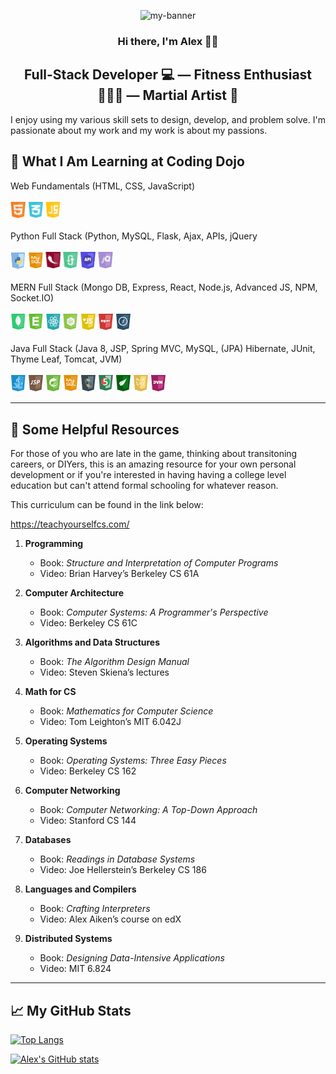 <p align ="center">
<img width="800" src ="https://user-images.githubusercontent.com/90926044/176764157-4006a331-c8aa-4452-87e1-c265e5c3c69f.jpg" alt="my-banner">
</p>

<h3 align="center">
Hi there, I'm Alex 👋🏽
</h3>

<h2 align="center">Full-Stack Developer 💻 — Fitness Enthusiast 🏋🏽‍♂️ — Martial Artist 🥋</h2>

I enjoy using my various skill sets to design, develop, and problem solve. I'm passionate about my work and my work is about my passions.
 
## 🌱 What I Am Learning at Coding Dojo
Web Fundamentals (HTML, CSS, JavaScript)</br></br>
<img width ="24" src="images/html-course-icon-lg.png" alt ="HTML-5">
<img width="24" src="images/css-course-icon-lg.png" alt ="CSS3">
<img width ="24" src="images/javascript-course-icon-lg.png" alt ="JavaScript"></br></br>
Python Full Stack (Python, MySQL, Flask, Ajax, APIs, jQuery</br></br>
<img width ="24" src="images/python-course-icon.png" alt ="Python">
<img width="24" src="images/mysql-course-icon.png" alt ="MySQL">
<img width ="24" src="images/flask-course-icon.png" alt ="Flask">
<img width ="24" src="images/ajax-course-icon.png" alt ="Ajax">
<img width ="24" src="images/api-course-icon.png" alt ="APIs">
<img width ="24" src="images/jquery-course-icon.png" alt ="jQuery"></br></br>
MERN Full Stack (Mongo DB, Express, React, Node.js, Advanced JS, NPM, Socket.IO)</br></br>
<img width ="24" src="images/mongo-db-course-icon.png" alt ="Mongo DB">
<img width="24" src="images/express-course-icon.png" alt ="Express">
<img width ="24" src="images/react-course-icon.png" alt ="React">
<img width ="24" src="images/nodejs-course-icon.png" alt ="Node.js">
<img width ="24" src="images/advance-js-course-icon.png" alt ="Advanced JS">
<img width ="24" src="images/npm-course-icon.png" alt ="NPM">
<img width ="24" src="images/socket-io-course-icon.png" alt ="Socket.IO"></br></br>
Java Full Stack (Java 8, JSP, Spring MVC, MySQL, (JPA) Hibernate, JUnit, Thyme Leaf, Tomcat, JVM)</br></br>
<img width ="24" src="images/java8-course-icon.png" alt ="Java8">
<img width="24" src="images/jsp-course-icon.png" alt ="JSP">
<img width ="24" src="images/spring-mvc-course-icon.png" alt ="Spring MVC">
<img width ="24" src="images/mysql-course-icon.png" alt ="MySQL">
<img width ="24" src="images/jpa-hibernate-course-icon.png" alt ="(JPA) Hibernate">
<img width ="24" src="images/j-unit-course-icon.png" alt ="JUnit">
<img width ="24" src="images/thyme-leaf-course-icon.png" alt ="Thyme Leaf">
<img width ="24" src="images/tomcat-course-icon.png" alt ="Tomcat">
<img width ="24" src="images/jvm-course-icon.png" alt ="JVM"></br>

---

## 📓 Some Helpful Resources

For those of you who are late in the game, thinking about transitoning careers, or DIYers, this is an amazing resource for your own personal development or if you're interested in having having a college level education but can't attend formal schooling for whatever reason.

This curriculum can be found in the link below:

https://teachyourselfcs.com/

1. **Programming**
   - Book: *Structure and Interpretation of Computer Programs*
   - Video: Brian Harvey’s Berkeley CS 61A

2. **Computer Architecture**
   - Book: *Computer Systems: A Programmer's Perspective*
   - Video: Berkeley CS 61C

3. **Algorithms and Data Structures**
   - Book: *The Algorithm Design Manual*
   - Video: Steven Skiena’s lectures

4. **Math for CS**
   - Book: *Mathematics for Computer Science*
   - Video: Tom Leighton’s MIT 6.042J

5. **Operating Systems**
   - Book: *Operating Systems: Three Easy Pieces*
   - Video: Berkeley CS 162

6. **Computer Networking**
   - Book: *Computer Networking: A Top-Down Approach*
   - Video: Stanford CS 144
   
7. **Databases**
   - Book: *Readings in Database Systems*
   - Video: Joe Hellerstein’s Berkeley CS 186

8. **Languages and Compilers**
   - Book: *Crafting Interpreters*
   - Video: Alex Aiken’s course on edX

9. **Distributed Systems**
   - Book: *Designing Data-Intensive Applications*
   - Video: MIT 6.824

---

## &#x1f4c8; My GitHub Stats

[![Top Langs](https://github-readme-stats.vercel.app/api/top-langs/?username=agruezo&theme=onedark)](https://github.com/anuraghazra/github-readme-stats)

[![Alex's GitHub stats](https://github-readme-stats.vercel.app/api?username=agruezo&theme=onedark)](https://github.com/anuraghazra/github-readme-stats)



  <!--
**agruezo/agruezo** is a ✨ _special_ ✨ repository because its `README.md` (this file) appears on your GitHub profile.

Here are some ideas to get you started:

- 🔭 I’m currently working on ...
- 🌱 I’m currently learning ...
- 👯 I’m looking to collaborate on ...
- 🤔 I’m looking for help with ...
- 💬 Ask me about ...
- 📫 How to reach me: ...
- 😄 Pronouns: ...
- ⚡ Fun fact: ...
-->
